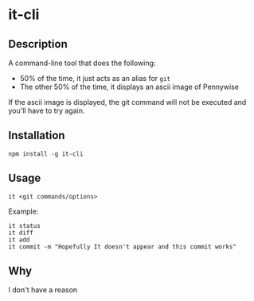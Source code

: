 # it-cli

## Description

A command-line tool that does the following:
* 50% of the time, it just acts as an alias for `git`
* The other 50% of the time, it displays an ascii image of Pennywise

If the ascii image is displayed, the git command will not be executed and you'll have to try again.

## Installation
`npm install -g it-cli`

## Usage
```
it <git commands/options>
```

Example:
```
it status
it diff
it add
it commit -m "Hopefully It doesn't appear and this commit works"
```

## Why
I don't have a reason
